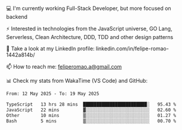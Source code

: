 💻 I'm currently working Full-Stack Developer, but more focused on backend

⚡ Interested in technologies from the JavaScript universe, GO Lang, Serverless, Clean Architecture, DDD, TDD and other design patterns

👥 Take a look at my LinkedIn profile: linkedin.com/in/felipe-romao-1442a814b/

📫 How to reach me: feliperomao.a@gmail.com

📊 Check my stats from WakaTime (VS Code) and GitHub:

<!--START_SECTION:waka-->

```txt
From: 12 May 2025 - To: 19 May 2025

TypeScript   13 hrs 28 mins  ████████████████████████░   95.43 %
JavaScript   22 mins         ▓░░░░░░░░░░░░░░░░░░░░░░░░   02.60 %
Other        10 mins         ▒░░░░░░░░░░░░░░░░░░░░░░░░   01.27 %
Bash         5 mins          ▒░░░░░░░░░░░░░░░░░░░░░░░░   00.70 %
```

<!--END_SECTION:waka-->

